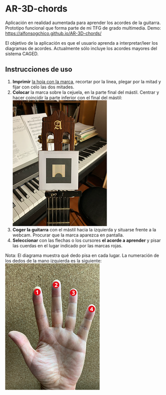 # AR-3D-chords

Aplicación en realidad aumentada para aprender los acordes de la guitarra. Prototipo funcional que forma parte de mi TFG de grado multimedia.
Demo: https://alfonsogchico.github.io/AR-3D-chords/

El objetivo de la aplicación es que el usuario aprenda a interpretar/leer los diagramas de acordes.
Actualmente sólo incluye los acordes mayores del sistema CAGED. 

## Instrucciones de uso
1. **Imprimir** [la hoja con la marca](https://alfonsogchico.github.io/AR-3D-chords/resources/marca-recortable-AGC.pdf), recortar por la linea, plegar por la mitad y fijar con celo las dos mitades.
2. **Colocar** la marca sobre la cejuela, en la parte final del mástil. Centrar y hacer coincidir la parte inferior con el final del mástil:![](resources/marca-guitarra.png "Marca colocada en la guitarra")
3. **Coger la guitarra** con el mástil hacia la izquierda y situarse frente a la webcam. Procurar que la marca aparezca en pantalla.
4. **Seleccionar** con las flechas o los cursores **el acorde a aprender** y pisar las cuerdas en el lugar indicado por las marcas rojas. 

Nota: El diagrama muestra qué dedo pisa en cada lugar. La numeración de los dedos de la mano izquierda es la siguiente: ![](resources/digitacion.png "Digitación de la mano izquierda")
